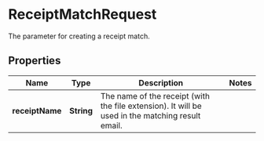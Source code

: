 

# ReceiptMatchRequest

The parameter for creating a receipt match.

## Properties

| Name | Type | Description | Notes |
|------------ | ------------- | ------------- | -------------|
|**receiptName** | **String** | The name of the receipt (with the file extension). It will be used in the matching result email. |  |



